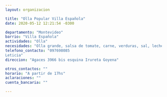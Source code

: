 ```yaml
---
layout: organizacion

title: "Olla Popular Villa Española"
date: 2020-05-12 12:21:54 -0300

departamento: "Montevideo"
barrio: "Villa Española"
actividades: "Olla"
necesidades: "Olla grande, salsa de tomate, carne, verduras, sal, leche en polvo, azucar"
telefono_contacto: "097698085
Leticia"
direccion: "Agaces 3966 bis esquina Irureta Goyena"

otros_contactos: ""
horario: "A partir de 17hs"
aclaraciones: ""
cuenta_bancaria: ""

---
```

